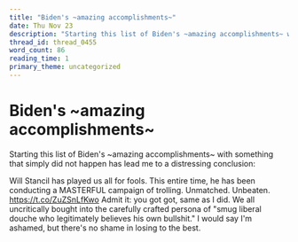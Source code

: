 ```yaml
---
title: "Biden's ~amazing accomplishments~"
date: Thu Nov 23
description: "Starting this list of Biden's ~amazing accomplishments~ with something that simply did not happen has lead me to a distressing conclusion: Will Stancil has..."
thread_id: thread_0455
word_count: 86
reading_time: 1
primary_theme: uncategorized
---
```


# Biden's ~amazing accomplishments~

Starting this list of Biden's ~amazing accomplishments~ with something that simply did not happen has lead me to a distressing conclusion:

Will Stancil has played us all for fools. This entire time, he has been conducting a MASTERFUL campaign of trolling. Unmatched. Unbeaten. https://t.co/ZuZSnLfKwo Admit it: you got got, same as I did. We all uncritically bought into the carefully crafted persona of "smug liberal douche who legitimately believes his own bullshit." I would say I'm ashamed, but there's no shame in losing to the best.